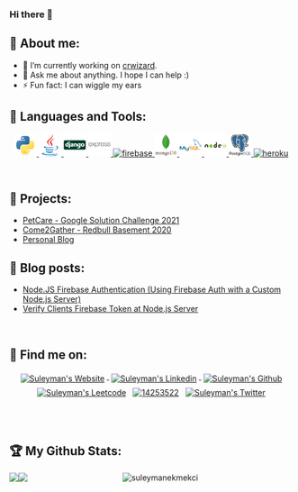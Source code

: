 ### Hi there 👋

## :boy: About me:
- 🔭 I’m currently working on [crwizard](https://crwizard.com/).
- 💬 Ask me about anything. I hope I can help :)
- ⚡ Fun fact: I can wiggle my ears

## 🧰 Languages and Tools:

<p align="center">
 <a href="https://www.python.org" target="_blank"> <img src="https://raw.githubusercontent.com/devicons/devicon/master/icons/python/python-original.svg" alt="python" width="40" height="40"/> </a> 
 <a href="https://www.java.com" target="_blank"> <img src="https://raw.githubusercontent.com/devicons/devicon/master/icons/java/java-original.svg" alt="java" width="40" height="40"/> </a> 
 <a href="https://www.djangoproject.com/" target="_blank"> <img src="https://raw.githubusercontent.com/devicons/devicon/master/icons/django/django-original.svg" alt="django" width="40" height="40"/> </a> 
 <a href="https://expressjs.com" target="_blank"> <img src="https://raw.githubusercontent.com/devicons/devicon/master/icons/express/express-original-wordmark.svg" alt="express" width="40" height="40"/> </a> 
 <a href="https://firebase.google.com/" target="_blank"> <img src="https://www.vectorlogo.zone/logos/firebase/firebase-icon.svg" alt="firebase" width="40" height="40"/> </a> 
 <a href="https://www.mongodb.com/" target="_blank"> <img src="https://raw.githubusercontent.com/devicons/devicon/master/icons/mongodb/mongodb-original-wordmark.svg" alt="mongodb" width="40" height="40"/> </a> <a href="https://www.mysql.com/" target="_blank"> <img src="https://raw.githubusercontent.com/devicons/devicon/master/icons/mysql/mysql-original-wordmark.svg" alt="mysql" width="40" height="40"/> </a> <a href="https://nodejs.org" target="_blank"> <img src="https://raw.githubusercontent.com/devicons/devicon/master/icons/nodejs/nodejs-original-wordmark.svg" alt="nodejs" width="40" height="40"/> </a> <a href="https://www.postgresql.org" target="_blank"> <img src="https://raw.githubusercontent.com/devicons/devicon/master/icons/postgresql/postgresql-original-wordmark.svg" alt="postgresql" width="40" height="40"/> </a> 
<a href="https://heroku.com" target="_blank"> <img src="https://www.vectorlogo.zone/logos/heroku/heroku-icon.svg" alt="heroku" width="40" height="40"/> </a> 

</p>
<br />

## :hammer: Projects:
- [PetCare - Google Solution Challenge 2021](https://github.com/suleymanekmekci/Solution-Challenge-Pet-Care)
- [Come2Gather - Redbull Basement 2020](https://play.google.com/store/apps/details?id=com.app.Come2Gather)
- [Personal Blog](https://github.com/suleymanekmekci/blog)

## :blue_book: Blog posts:
- [Node.JS Firebase Authentication (Using Firebase Auth with a Custom Node.js Server)](http://suleymanekmekci-blog.herokuapp.com/articles/nodejs-firebase-authentication-using-firebase-auth-with-a-custom-nodejs-server-and-nodejs-firebase-oturum-yonetimi-firebase-ile-nodejs-sunucusu-kullanarak-oturum-yonetimi-)
- [Verify Clients Firebase Token at Node.js Server](http://suleymanekmekci-blog.herokuapp.com/articles/verify-clients-firebase-token-at-nodejs-server-and-firebase-istemciden-gelen-tokeni-nodejs-sunucusunda-dogrulama)

<br />

##  :email: Find me on:
<p align="center">
 <a href="http://suleymann.me">
  <img align="center" alt="Suleyman's Website" height="40" style="vertical-align:top; margin:4px" src="https://cdn.icon-icons.com/icons2/1875/PNG/512/web_120072.png" />
</a>
<a href="https://linkedin.com/in/suleymanekmekci">
  <img align="center" alt="Suleyman's Linkedin" height="40" style="vertical-align:top; margin:4px" src="https://cdn.jsdelivr.net/npm/simple-icons@v3/icons/linkedin.svg" />
</a>
<a href="https://github.com/suleymanekmekci">
  <img align="center" alt="Suleyman's Github" height="40" style="vertical-align:top; margin:4px" src="https://cdn.jsdelivr.net/npm/simple-icons@v3/icons/github.svg" />
</a>
<a href="https://www.leetcode.com/suleymanekmekci" target="blank">
 <img align="center" alt="Suleyman's Leetcode" style="vertical-align:top; margin:4px" src="https://upload.wikimedia.org/wikipedia/commons/1/19/LeetCode_logo_black.png" height="40" width="40" /></a>
<a href="https://stackoverflow.com/users/14253522" target="blank"><img align="center" style="vertical-align:top; margin:4px" src="https://upload.wikimedia.org/wikipedia/commons/thumb/e/ef/Stack_Overflow_icon.svg/768px-Stack_Overflow_icon.svg.png" alt="14253522" height="40" width="40" /></a>
<a href="https://twitter.com/sekmekci4">
  <img align="center" alt="Suleyman's Twitter" height="40" style="vertical-align:top; margin:4px" src="https://cdn.jsdelivr.net/npm/simple-icons@v3/icons/twitter.svg" />
</a>

<p/>

<br/>
<br/>



## :trophy: My Github Stats:
<div>
<a href="https://github-readme-stats.vercel.app/api?username=suleymanekmekci&theme=radical">
  <img  align="left" src="https://github-readme-stats.vercel.app/api?username=suleymanekmekci&theme=radical" />
</a>
<a href="https://github-readme-stats.vercel.app/api/top-langs/?username=suleymanekmekci&theme=radical">
  <img align="left" height="250" src="https://github-readme-stats.vercel.app/api/top-langs/?username=suleymanekmekci&theme=radical" />
</a>
</div>


<p align="center">
 <img src="https://komarev.com/ghpvc/?username=suleymanekmekci&color=green&style=plastic" alt="suleymanekmekci" /> 
</p>
